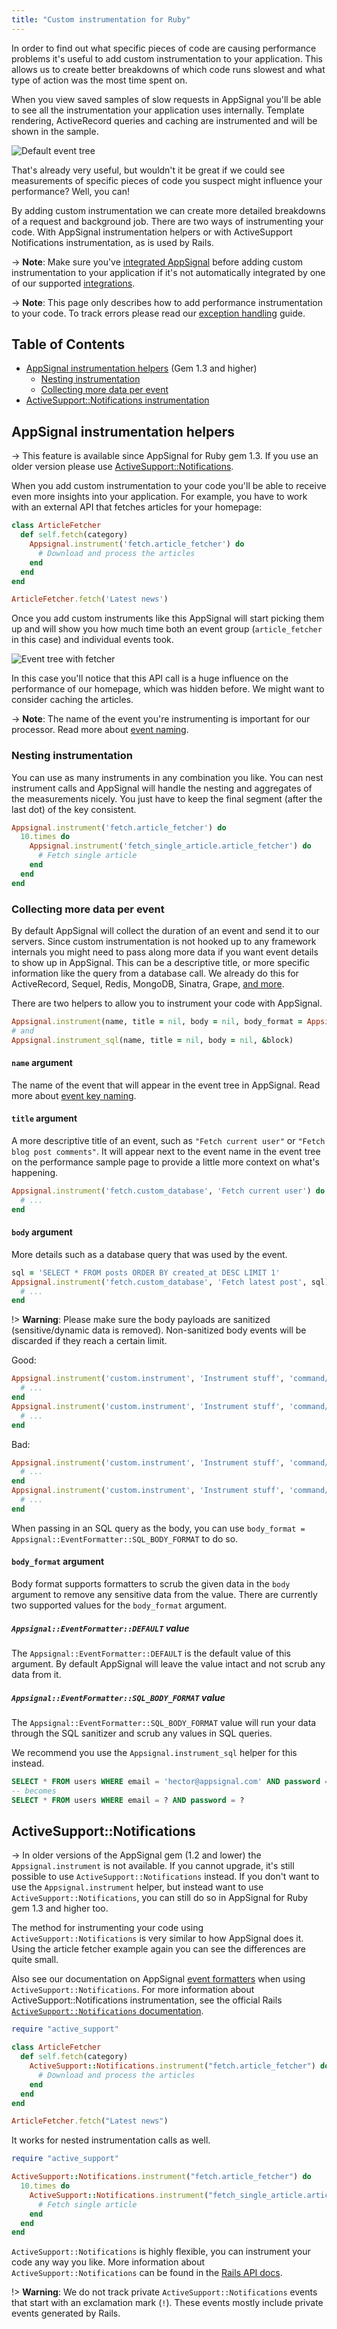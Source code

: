 ```yaml
---
title: "Custom instrumentation for Ruby"
---
```


In order to find out what specific pieces of code are causing performance
problems it's useful to add custom instrumentation to your application. This
allows us to create better breakdowns of which code runs slowest and what type
of action was the most time spent on.

When you view saved samples of slow requests in AppSignal you'll be able
to see all the instrumentation your application uses internally.
Template rendering, ActiveRecord queries and caching are instrumented and
will be shown in the sample.

![Default event tree](/assets/images/screenshots/app_performance_sample_timeline_1.png)

That's already very useful, but wouldn't it be great if we could see
measurements of specific pieces of code you suspect might influence your
performance? Well, you can!

By adding custom instrumentation we can create more detailed breakdowns of a
request and background job. There are two ways of instrumenting your code. With
AppSignal instrumentation helpers or with ActiveSupport Notifications
instrumentation, as is used by Rails.

-> **Note**: Make sure you've [integrated
   AppSignal](/ruby/instrumentation/integrating-appsignal.html) before adding
   custom instrumentation to your application if it's not automatically
   integrated by one of our supported
   [integrations](/ruby/integrations/index.html).

-> **Note**: This page only describes how to add performance instrumentation to
   your code. To track errors please read our
   [exception handling](/ruby/instrumentation/exception-handling.html) guide.

## Table of Contents

- [AppSignal instrumentation helpers](#appsignal-instrumentation-helpers) (Gem 1.3 and higher)
  - [Nesting instrumentation](#nesting-instrumentation)
  - [Collecting more data per event](#collecting-more-data-per-event)
- [ActiveSupport::Notifications instrumentation](#activesupport-notifications)

## AppSignal instrumentation helpers

-> This feature is available since AppSignal for Ruby gem 1.3. If you use an
   older version please use
   [ActiveSupport::Notifications](#activesupport-notifications).

When you add custom instrumentation to your code you'll be able to receive even
more insights into your application. For example, you have to work with an
external API that fetches articles for your homepage:

```ruby
class ArticleFetcher
  def self.fetch(category)
    Appsignal.instrument('fetch.article_fetcher') do
      # Download and process the articles
    end
  end
end

ArticleFetcher.fetch('Latest news')
```

Once you add custom instruments like this AppSignal will start picking them up
and will show you how much time both an event group (`article_fetcher` in this
case) and individual events took.

![Event tree with fetcher](/assets/images/screenshots/app_performance_sample_timeline_2.png)

In this case you'll notice that this API call is a huge influence on the
performance of our homepage, which was hidden before. We might want to consider
caching the articles.

-> **Note**: The name of the event you're instrumenting is important for our
   processor. Read more about [event naming](/api/event-names.html).

### Nesting instrumentation

You can use as many instruments in any combination you like. You can
nest instrument calls and AppSignal will handle the nesting and aggregates of
the measurements nicely. You just have to keep the final segment (after the last
dot) of the key consistent.

```ruby
Appsignal.instrument('fetch.article_fetcher') do
  10.times do
    Appsignal.instrument('fetch_single_article.article_fetcher') do
      # Fetch single article
    end
  end
end
```

### Collecting more data per event

By default AppSignal will collect the duration of an event and send it to our
servers. Since custom instrumentation is not hooked up to any framework
internals you might need to pass along more data if you want event details to
show up in AppSignal. This can be a descriptive title, or more specific
information like the query from a database call. We already do this for
ActiveRecord, Sequel, Redis, MongoDB, Sinatra, Grape,
[and more](/getting-started/supported-frameworks.html).

There are two helpers to allow you to instrument your code with AppSignal.

```ruby
Appsignal.instrument(name, title = nil, body = nil, body_format = Appsignal::EventFormatter::DEFAULT, &block)
# and
Appsignal.instrument_sql(name, title = nil, body = nil, &block)
```

#### `name` argument

The name of the event that will appear in the event tree in AppSignal.
Read more about [event key naming](/api/event-names.html).

#### `title` argument

A more descriptive title of an event, such as `"Fetch current user"` or `"Fetch
blog post comments"`. It will appear next to the event name in the event tree
on the performance sample page to provide a little more context on what's
happening.

```ruby
Appsignal.instrument('fetch.custom_database', 'Fetch current user') do
  # ...
end
```

#### `body` argument

More details such as a database query that was used by the event.

```ruby
sql = 'SELECT * FROM posts ORDER BY created_at DESC LIMIT 1'
Appsignal.instrument('fetch.custom_database', 'Fetch latest post', sql) do
  # ...
end
```

!> **Warning**: Please make sure the body payloads are sanitized (sensitive/dynamic data is removed). Non-sanitized body events will be discarded if they reach a certain limit.

Good:

```ruby
Appsignal.instrument('custom.instrument', 'Instrument stuff', 'command/dynamic/?') do
  # ...
end
Appsignal.instrument('custom.instrument', 'Instrument stuff', 'command/dynamic/?') do
  # ...
end
```

Bad:

```ruby
Appsignal.instrument('custom.instrument', 'Instrument stuff', 'command/dynamic/123') do
  # ...
end
Appsignal.instrument('custom.instrument', 'Instrument stuff', 'command/dynamic/234') do
  # ...
end
```

When passing in an SQL query as the body, you can use `body_format =
Appsignal::EventFormatter::SQL_BODY_FORMAT` to do so.

#### `body_format` argument

Body format supports formatters to scrub the given data in the `body` argument
to remove any sensitive data from the value. There are currently two supported
values for the `body_format` argument.

##### `Appsignal::EventFormatter::DEFAULT` value

The `Appsignal::EventFormatter::DEFAULT`  is the default value of this
argument. By default AppSignal will leave the value intact and not scrub any
data from it.

##### `Appsignal::EventFormatter::SQL_BODY_FORMAT` value

The `Appsignal::EventFormatter::SQL_BODY_FORMAT` value will run your data
through the SQL sanitizer and scrub any values in SQL queries.

We recommend you use the `Appsignal.instrument_sql` helper for this instead.

```sql
SELECT * FROM users WHERE email = 'hector@appsignal.com' AND password = 'iamabot'
-- becomes
SELECT * FROM users WHERE email = ? AND password = ?
```

## ActiveSupport::Notifications

-> In older versions of the AppSignal gem (1.2 and lower) the
   `Appsignal.instrument` is not available. If you cannot upgrade, it's still
   possible to use `ActiveSupport::Notifications` instead.
   If you don't want to use the `Appsignal.instrument` helper, but instead want to
   use `ActiveSupport::Notifications`, you can still do so in AppSignal for Ruby
   gem 1.3 and higher too.

The method for instrumenting your code using `ActiveSupport::Notifications`
is very similar to how AppSignal does it. Using the article fetcher example
again you can see the differences are quite small.

Also see our documentation on AppSignal [event formatters](event-formatters.html) when using `ActiveSupport::Notifications`.
For more information about ActiveSupport::Notifications instrumentation, see the official Rails [`ActiveSupport::Notifications` documentation](http://api.rubyonrails.org/classes/ActiveSupport/Notifications.html).

```ruby
require "active_support"

class ArticleFetcher
  def self.fetch(category)
    ActiveSupport::Notifications.instrument("fetch.article_fetcher") do
      # Download and process the articles
    end
  end
end

ArticleFetcher.fetch("Latest news")
```

It works for nested instrumentation calls as well.

```ruby
require "active_support"

ActiveSupport::Notifications.instrument("fetch.article_fetcher") do
  10.times do
    ActiveSupport::Notifications.instrument("fetch_single_article.article_fetcher") do
      # Fetch single article
    end
  end
end
```

`ActiveSupport::Notifications` is highly flexible, you can instrument your code
any way you like. More information about `ActiveSupport::Notifications` can be
found in the
[Rails API docs](http://api.rubyonrails.org/classes/ActiveSupport/Notifications.html).

!> **Warning**: We do not track private `ActiveSupport::Notifications` events
   that start with an exclamation mark (`!`). These events mostly include
   private events generated by Rails.

